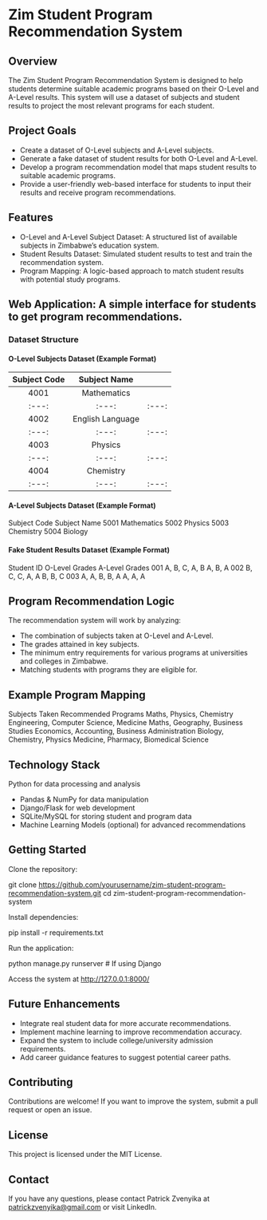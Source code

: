 # Zim Student Program Recommendation System

## Overview

The Zim Student Program Recommendation System is designed to help students determine suitable academic programs based on their O-Level and A-Level results. This system will use a dataset of subjects and student results to project the most relevant programs for each student.

## Project Goals

- Create a dataset of O-Level subjects and A-Level subjects.
- Generate a fake dataset of student results for both O-Level and A-Level.
- Develop a program recommendation model that maps student results to suitable academic programs.
- Provide a user-friendly web-based interface for students to input their results and receive program recommendations.

## Features

- O-Level and A-Level Subject Dataset: A structured list of available subjects in Zimbabwe’s education system.
- Student Results Dataset: Simulated student results to test and train the recommendation system.
- Program Mapping: A logic-based approach to match student results with potential study programs.

## Web Application: A simple interface for students to get program recommendations.

### Dataset Structure

#### O-Level Subjects Dataset (Example Format)

| Subject Code | Subject Name    |    |
| :---:   | :---: | :---: |
| 4001 | Mathematics   |    |
| :---:   | :---: | :---: |
| 4002 | English Language   | |
| :---:   | :---: | :---: |
| 4003 | Physics   |   |
| :---:   | :---: | :---: |
| 4004 | Chemistry   |   |
| :---:   | :---: | :---: |



#### A-Level Subjects Dataset (Example Format)

Subject Code  Subject Name
5001          Mathematics
5002          Physics
5003          Chemistry
5004          Biology

#### Fake Student Results Dataset (Example Format)

Student ID   O-Level Grades    A-Level Grades
001          A, B, C, A, B     A, B, A
002          B, C, C, A, A     B, B, C
003          A, A, B, B, A     A, A, A

## Program Recommendation Logic
The recommendation system will work by analyzing:
- The combination of subjects taken at O-Level and A-Level.
- The grades attained in key subjects.
- The minimum entry requirements for various programs at universities and colleges in Zimbabwe.
- Matching students with programs they are eligible for.

## Example Program Mapping

Subjects Taken                       Recommended Programs
Maths, Physics, Chemistry            Engineering, Computer Science, Medicine
Maths, Geography, Business Studies   Economics, Accounting, Business Administration
Biology, Chemistry, Physics          Medicine, Pharmacy, Biomedical Science

## Technology Stack

Python for data processing and analysis
- Pandas & NumPy for data manipulation
- Django/Flask for web development
- SQLite/MySQL for storing student and program data
- Machine Learning Models (optional) for advanced recommendations

## Getting Started

Clone the repository:

git clone https://github.com/yourusername/zim-student-program-recommendation-system.git
cd zim-student-program-recommendation-system

Install dependencies:

pip install -r requirements.txt

Run the application:

python manage.py runserver  # If using Django

Access the system at http://127.0.0.1:8000/

## Future Enhancements

- Integrate real student data for more accurate recommendations.
- Implement machine learning to improve recommendation accuracy.
- Expand the system to include college/university admission requirements.
- Add career guidance features to suggest potential career paths.

## Contributing

Contributions are welcome! If you want to improve the system, submit a pull request or open an issue.

## License

This project is licensed under the MIT License.

## Contact

If you have any questions, please contact Patrick Zvenyika at patrickzvenyika@gmail.com or visit LinkedIn.
